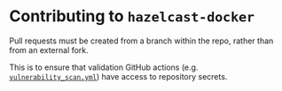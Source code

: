 # Contributing to `hazelcast-docker`

Pull requests must be created from a branch within the repo, rather than from an external fork.

This is to ensure that validation GitHub actions (e.g. [`vulnerability_scan.yml`](.github/workflows/vulnerability_scan.yml)) have access to repository secrets. 
